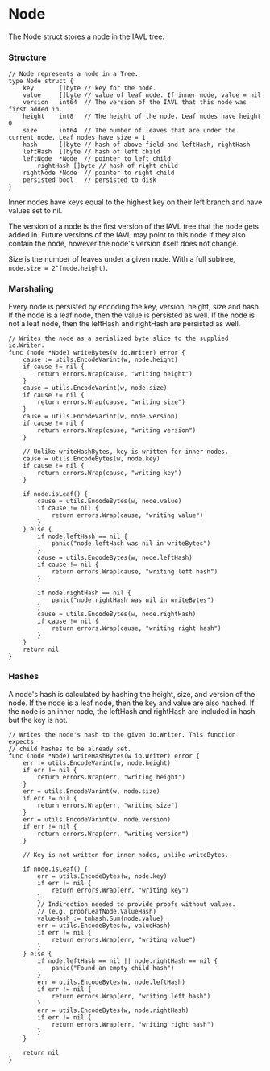 # Node

The Node struct stores a node in the IAVL tree. 

### Structure

```golang
// Node represents a node in a Tree.
type Node struct {
	key       []byte // key for the node.
	value     []byte // value of leaf node. If inner node, value = nil
	version   int64  // The version of the IAVL that this node was first added in.
	height    int8   // The height of the node. Leaf nodes have height 0
	size      int64  // The number of leaves that are under the current node. Leaf nodes have size = 1
	hash      []byte // hash of above field and leftHash, rightHash
	leftHash  []byte // hash of left child
	leftNode  *Node  // pointer to left child
        rightHash []byte // hash of right child
	rightNode *Node  // pointer to right child
	persisted bool   // persisted to disk
}
```

Inner nodes have keys equal to the highest key on their left branch and have values set to nil.

The version of a node is the first version of the IAVL tree that the node gets added in. Future versions of the IAVL may point to this node if they also contain the node, however the node's version itself does not change.

Size is the number of leaves under a given node. With a full subtree, `node.size = 2^(node.height)`.

### Marshaling 

Every node is persisted by encoding the key, version, height, size and hash. If the node is a leaf node, then the value is persisted as well. If the node is not a leaf node, then the leftHash and rightHash are persisted as well.

```golang
// Writes the node as a serialized byte slice to the supplied io.Writer.
func (node *Node) writeBytes(w io.Writer) error {
	cause := utils.EncodeVarint(w, node.height)
	if cause != nil {
		return errors.Wrap(cause, "writing height")
	}
	cause = utils.EncodeVarint(w, node.size)
	if cause != nil {
		return errors.Wrap(cause, "writing size")
	}
	cause = utils.EncodeVarint(w, node.version)
	if cause != nil {
		return errors.Wrap(cause, "writing version")
	}

	// Unlike writeHashBytes, key is written for inner nodes.
	cause = utils.EncodeBytes(w, node.key)
	if cause != nil {
		return errors.Wrap(cause, "writing key")
	}

	if node.isLeaf() {
		cause = utils.EncodeBytes(w, node.value)
		if cause != nil {
			return errors.Wrap(cause, "writing value")
		}
	} else {
		if node.leftHash == nil {
			panic("node.leftHash was nil in writeBytes")
		}
		cause = utils.EncodeBytes(w, node.leftHash)
		if cause != nil {
			return errors.Wrap(cause, "writing left hash")
		}

		if node.rightHash == nil {
			panic("node.rightHash was nil in writeBytes")
		}
		cause = utils.EncodeBytes(w, node.rightHash)
		if cause != nil {
			return errors.Wrap(cause, "writing right hash")
		}
	}
	return nil
}
```

### Hashes

A node's hash is calculated by hashing the height, size, and version of the node. If the node is a leaf node, then the key and value are also hashed. If the node is an inner node, the leftHash and rightHash are included in hash but the key is not.

```golang
// Writes the node's hash to the given io.Writer. This function expects
// child hashes to be already set.
func (node *Node) writeHashBytes(w io.Writer) error {
	err := utils.EncodeVarint(w, node.height)
	if err != nil {
		return errors.Wrap(err, "writing height")
	}
	err = utils.EncodeVarint(w, node.size)
	if err != nil {
		return errors.Wrap(err, "writing size")
	}
	err = utils.EncodeVarint(w, node.version)
	if err != nil {
		return errors.Wrap(err, "writing version")
	}

	// Key is not written for inner nodes, unlike writeBytes.

	if node.isLeaf() {
		err = utils.EncodeBytes(w, node.key)
		if err != nil {
			return errors.Wrap(err, "writing key")
		}
		// Indirection needed to provide proofs without values.
		// (e.g. proofLeafNode.ValueHash)
		valueHash := tmhash.Sum(node.value)
		err = utils.EncodeBytes(w, valueHash)
		if err != nil {
			return errors.Wrap(err, "writing value")
		}
	} else {
		if node.leftHash == nil || node.rightHash == nil {
			panic("Found an empty child hash")
		}
		err = utils.EncodeBytes(w, node.leftHash)
		if err != nil {
			return errors.Wrap(err, "writing left hash")
		}
		err = utils.EncodeBytes(w, node.rightHash)
		if err != nil {
			return errors.Wrap(err, "writing right hash")
		}
	}

	return nil
}
```
